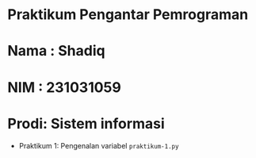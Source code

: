 # Praktikum Pengantar Pemrograman

<h1> Nama : Shadiq</h1>
<h1> NIM  : 231031059</h1>
<h1> Prodi: Sistem informasi</h1>

* Praktikum 1: Pengenalan variabel `praktikum-1.py`
